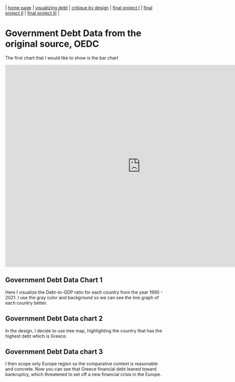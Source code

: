 | [home page](https://cmustudent.github.io/tswd-portfolio-templates/) | [visualizing debt](visualizing-government-debt) | [critique by design](critique-by-design) | [final project I](final-project-part-one) | [final project II](final-project-part-two) | [final project III](final-project-part-three) |

# Government Debt Data from the original source, OEDC
The first chart that I would like to show is the bar chart
<iframe src="https://data.oecd.org/chart/6OaZ" width="860" height="645" style="border: 0" mozallowfullscreen="true" webkitallowfullscreen="true" allowfullscreen="true"><a href="https://data.oecd.org/chart/6OaZ" target="_blank">OECD Chart: General government debt, Total, % of GDP, Annual, 2021</a></iframe>


## Government Debt Data Chart 1
Here I visualize the Debt-to-GDP ratio for each country from the year 1995 - 2021. I use the gray color and background so we can see the line graph of each country better.
<div class="flourish-embed flourish-chart" data-src="visualisation/12579734"><script src="https://public.flourish.studio/resources/embed.js"></script></div>

## Government Debt Data chart 2
In the design, I decide to use tree map, highlighting the country that has the highest debt which is Greece. 
<div class="flourish-embed flourish-hierarchy" data-src="visualisation/12579963"><script src="https://public.flourish.studio/resources/embed.js"></script></div>

## Government Debt Data chart 3
I then scope only Europe region so the comparative context is reasonable and concrete. Now you can see that Greece financial debt leaned toward bankruptcy, which threatened to set off a new financial crisis in the Europe.
<div class="flourish-embed flourish-map" data-src="visualisation/12596807"><script src="https://public.flourish.studio/resources/embed.js"></script></div>

